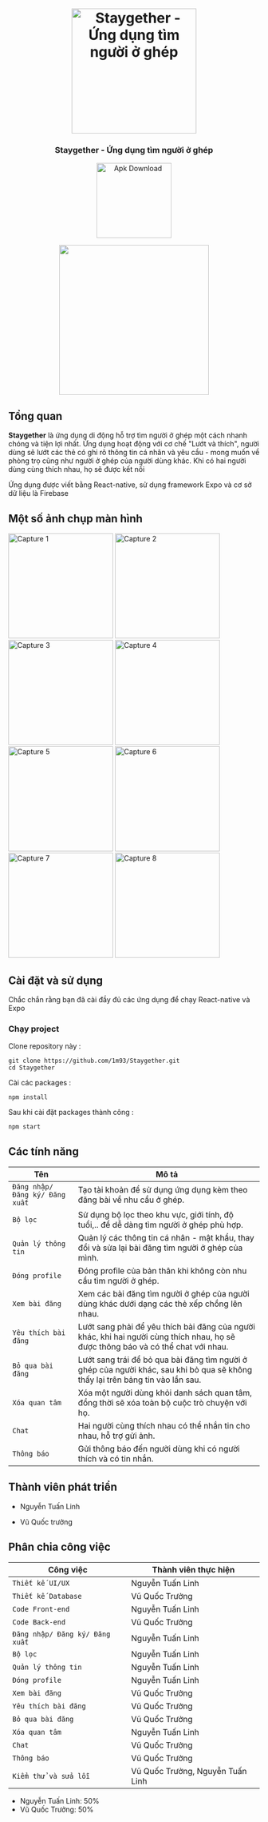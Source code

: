 <h1 align="center">
<img
		width="250"
		alt="Staygether - Ứng dụng tìm người ở ghép"
		src="https://github.com/1m93/Staygether/blob/master/assets/images/logo.png">
</h1>
<h3 align="center">
	Staygether - Ứng dụng tìm người ở ghép
</h3>

<p align="center">
	<img alt="Apk Download" src="https://github.com/1m93/Staygether/blob/master/assets/images/screenShots/androidLogo.png" width="150">
</p>

<p align="center">
	<img src="https://github.com/1m93/Staygether/blob/master/assets/images/screenShots/HomeScreenShot.png" width="300">
</p>


## Tổng quan

**Staygether** là ứng dụng di động hỗ trợ tìm người ở ghép một cách nhanh chóng và tiện lợi nhất.
Ứng dụng hoạt động với cơ chế "Lướt và thích", người dùng sẽ lướt các thẻ có ghi rõ thông tin cá nhân và yêu cầu - mong muốn về phòng trọ cũng như người ở ghép của người dùng khác. Khi có hai người dùng cùng thích nhau, họ sẽ được kết nối

Ứng dụng được viết bằng React-native, sử dụng framework Expo và cơ sở dữ liệu là Firebase

## Một số ảnh chụp màn hình

<img
		width="210"
		alt="Capture 1"
		src="https://github.com/1m93/Staygether/blob/master/assets/images/screenShots/HomeScreenShot.png">
<img
		width="210"
		alt="Capture 2"
		src="https://github.com/1m93/Staygether/blob/master/assets/images/Loginscreen.png">
<img
		width="210"
		alt="Capture 3"
		src="https://github.com/1m93/Staygether/blob/master/assets/images/Signupscreen.png">
<img
		width="210"
		alt="Capture 4"
		src="https://github.com/1m93/Staygether/blob/master/assets/images/MatchesScreenchot.png">
<img
		width="210"
		alt="Capture 5"
		src="https://github.com/1m93/Staygether/blob/master/assets/images/MessagesScreen.png">
<img
		width="210"
		alt="Capture 6"
		src="https://github.com/1m93/Staygether/blob/master/assets/images/UserScreenShot.png">
<img
		width="210"
		alt="Capture 7"
		src="https://github.com/1m93/Staygether/blob/master/assets/images/ProfileScreenshot.png">
<img
		width="210"
		alt="Capture 8"
		src="https://github.com/1m93/Staygether/blob/master/assets/images/Chatscreen.png">


## Cài đặt và sử dụng

Chắc chắn rằng bạn đã cài đầy đủ các ứng dụng để chạy React-native và Expo


### Chạy project

Clone repository này :

```
git clone https://github.com/1m93/Staygether.git
cd Staygether
```

Cài các packages :

```
npm install
```

Sau khi cài đặt packages thành công :

```bash
npm start
```


## Các tính năng

| Tên            | Mô tả                                                     | 
| -------------- | --------------------------------------------------------- |
| `Đăng nhập/ Đăng ký/ Đăng xuất`        | Tạo tài khoản để sử dụng ứng dụng kèm theo đăng bài về nhu cầu ở ghép.                                        |
| `Bộ lọc`         | Sử dụng bộ lọc theo khu vực, giới tính, độ tuổi,.. để dễ dàng tìm người ở ghép phù hợp.                                           |
| `Quản lý thông tin`  | Quản lý các thông tin cá nhân - mật khẩu, thay đổi và sửa lại bài đăng tìm người ở ghép của mình.                                   |
| `Đóng profile`      | Đóng profile của bản thân khi không còn nhu cầu tìm người ở ghép.                                         |
| `Xem bài đăng`      | Xem các bài đăng tìm người ở ghép của người dùng khác dưới dạng các thẻ xếp chồng lên nhau.             |
| `Yêu thích bài đăng`  | Lướt sang phải để yêu thích bài đăng của người khác, khi hai người cùng thích nhau, họ sẽ được thông báo và có thể chat với nhau. |
| `Bỏ qua bài đăng` | Lướt sang trái để bỏ qua bài đăng tìm người ở ghép của người khác, sau khi bỏ qua sẽ không thấy lại trên bảng tin vào lần sau.          |
| `Xóa quan tâm` | Xóa một người dùng khỏi danh sách quan tâm, đồng thời sẽ xóa toàn bộ cuộc trò chuyện với họ.          |
| `Chat`       | Hai người cùng thích nhau có thể nhắn tin cho nhau, hỗ trợ gửi ảnh. |
| `Thông báo`      | Gửi thông báo đến người dùng khi có người thích và có tin nhắn.  |


## Thành viên phát triển

<!-- ALL-CONTRIBUTORS-LIST:START - Do not remove or modify this section -->
<!-- prettier-ignore -->
* Nguyễn Tuấn Linh

* Vũ Quốc trưởng

## Phân chia công việc

| Công việc            | Thành viên thực hiện                                                    | 
| -------------- | --------------------------------------------------------- |
| `Thiết kế UI/UX`        | Nguyễn Tuấn Linh                                        |
| `Thiết kế Database`         | Vũ Quốc Trưởng                                         |
| `Code Front-end`  | Nguyễn Tuấn Linh                                |
| `Code Back-end`      | Vũ Quốc Trưởng                                      |
| `Đăng nhập/ Đăng ký/ Đăng xuất`        | Nguyễn Tuấn Linh                                       |
| `Bộ lọc`         | Nguyễn Tuấn Linh                                          |
| `Quản lý thông tin`  | Nguyễn Tuấn Linh                                  |
| `Đóng profile`      | Nguyễn Tuấn Linh                                         |
| `Xem bài đăng`      | Vũ Quốc Trưởng             |
| `Yêu thích bài đăng`  | Vũ Quốc Trưởng |
| `Bỏ qua bài đăng` | Vũ Quốc Trưởng          |
| `Xóa quan tâm` | Nguyễn Tuấn Linh         |
| `Chat`       | Vũ Quốc Trưởng |
| `Thông báo`      | Vũ Quốc Trưởng  |
| `Kiểm thử và sửa lỗi`      | Vũ Quốc Trưởng, Nguyễn Tuấn Linh                                     |

* Nguyễn Tuấn Linh: 50%
* Vũ Quốc Trưởng: 50%

<!-- ALL-CONTRIBUTORS-LIST:END -->
